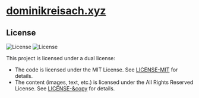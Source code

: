  # [dominikreisach.xyz](https://www.dominikreisach.xyz)

## License

![License](https://img.shields.io/static/v1?label=license&message=CC-BY-NC-ND-4.0&color=yellow)
![License](https://img.shields.io/static/v1?label=license&message=MIT&color=green)

This project is licensed under a dual license:

- The code is licensed under the MIT License. See [LICENSE-MIT](LICENSE-MIT) for details.
- The content (images, text, etc.) is licensed under the All Rights Reserved License. See [LICENSE-&copy](LICENSE-C) for details.